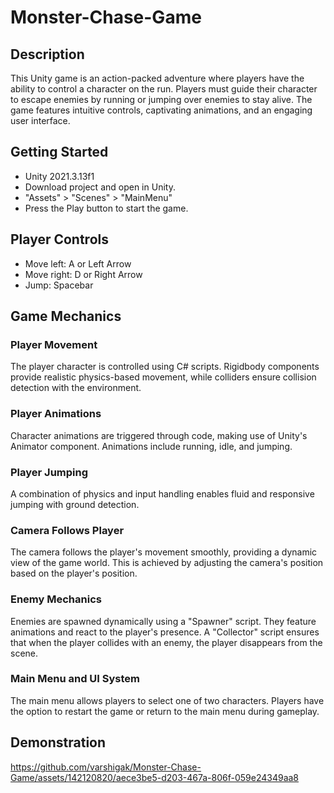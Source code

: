 # Monster-Chase-Game
## Description
This Unity game is an action-packed adventure where players have the ability to control a character on the run. Players must guide their character to escape enemies by running or jumping over enemies to stay alive. The game features intuitive controls, captivating animations, and an engaging user interface.
## Getting Started
* Unity 2021.3.13f1
* Download project and open in Unity.
* "Assets" > "Scenes" > "MainMenu"
* Press the Play button to start the game.
## Player Controls
* Move left: A or Left Arrow
* Move right: D or Right Arrow
* Jump: Spacebar
## Game Mechanics
### Player Movement
The player character is controlled using C# scripts. Rigidbody components provide realistic physics-based movement, while colliders ensure collision detection with the environment.
### Player Animations
Character animations are triggered through code, making use of Unity's Animator component. Animations include running, idle, and jumping.
### Player Jumping
A combination of physics and input handling enables fluid and responsive jumping with ground detection.
### Camera Follows Player
The camera follows the player's movement smoothly, providing a dynamic view of the game world. This is achieved by adjusting the camera's position based on the player's position.
### Enemy Mechanics
Enemies are spawned dynamically using a "Spawner" script. They feature animations and react to the player's presence. A "Collector" script ensures that when the player collides with an enemy, the player disappears from the scene.
### Main Menu and UI System
The main menu allows players to select one of two characters. Players have the option to restart the game or return to the main menu during gameplay.
## Demonstration
https://github.com/varshigak/Monster-Chase-Game/assets/142120820/aece3be5-d203-467a-806f-059e24349aa8
